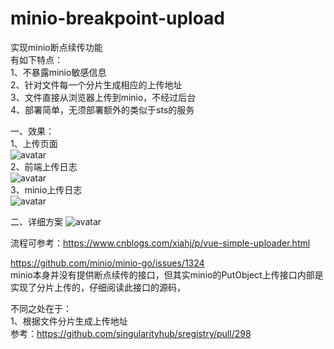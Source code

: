 # minio-breakpoint-upload
实现minio断点续传功能  
有如下特点：  
1、不暴露minio敏感信息  
2、针对文件每一个分片生成相应的上传地址  
3、文件直接从浏览器上传到minio，不经过后台  
4、部署简单，无须部署额外的类似于sts的服务  

一、效果：  
1、上传页面  
![avatar](https://github.com/yuyuanshifu/minio-breakpoint-upload/blob/master/doc/%E4%B8%8A%E4%BC%A0%E9%A1%B5%E9%9D%A2.png)  
2、前端上传日志  
![avatar](https://github.com/yuyuanshifu/minio-breakpoint-upload/blob/master/doc/%E4%B8%8A%E4%BC%A0%E6%97%A5%E5%BF%97.png)  
3、minio上传日志  
![avatar](https://github.com/yuyuanshifu/minio-breakpoint-upload/blob/master/doc/minio%E4%B8%8A%E4%BC%A0%E6%97%A5%E5%BF%97.png)  

二、详细方案
![avatar](https://github.com/yuyuanshifu/minio-breakpoint-upload/blob/master/doc/minio.png)

流程可参考：https://www.cnblogs.com/xiahj/p/vue-simple-uploader.html

https://github.com/minio/minio-go/issues/1324  
minio本身并没有提供断点续传的接口，但其实minio的PutObject上传接口内部是实现了分片上传的，仔细阅读此接口的源码，  

不同之处在于：  
1、根据文件分片生成上传地址  
参考：https://github.com/singularityhub/sregistry/pull/298
